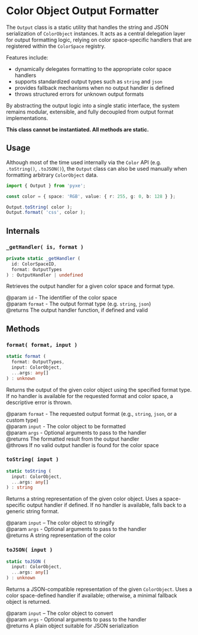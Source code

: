 # Color Object Output Formatter

The `Output` class is a static utility that handles the string and JSON serialization of `ColorObject` instances. It acts as a central delegation layer for output formatting logic, relying on color space-specific handlers that are registered within the `ColorSpace` registry.

Features include:

- dynamically delegates formatting to the appropriate color space handlers
- supports standardized output types such as `string` and `json`
- provides fallback mechanisms when no output handler is defined
- throws structured errors for unknown output formats

By abstracting the output logic into a single static interface, the system remains modular, extensible, and fully decoupled from output format implementations.

**This class cannot be instantiated. All methods are static.**

## Usage

Although most of the time used internally via the `Color` API (e.g. `.toString()`, `.toJSON()`), the `Output` class can also be used manually when formatting arbitrary `ColorObject` data.

```ts
import { Output } from 'pyxe';

const color = { space: 'RGB', value: { r: 255, g: 0, b: 128 } };

Output.toString( color );
Output.format( 'css', color );
```

## Internals

### `_getHandler( is, format )`

```ts
private static _getHandler (
  id: ColorSpaceID,
  format: OutputTypes
) : OutputHandler | undefined
```

Retrieves the output handler for a given color space and format type.

@param `id` - The identifier of the color space  
@param `format` - The output format type (e.g. `string`, `json`)  
@returns The output handler function, if defined and valid

## Methods

### `format( format, input )`

```ts
static format (
  format: OutputTypes,
  input: ColorObject,
  ...args: any[]
) : unknown
```

Returns the output of the given color object using the specified format type. If no handler is available for the requested format and color space, a descriptive error is thrown.

@param `format` - The requested output format (e.g., `string`, `json`, or a custom type)  
@param `input` - The color object to be formatted  
@param `args` - Optional arguments to pass to the handler  
@returns The formatted result from the output handler  
@throws If no valid output handler is found for the color space

### `toString( input )`

```ts
static toString (
  input: ColorObject,
  ...args: any[]
) : string
```

Returns a string representation of the given color object. Uses a space-specific output handler if defined. If no handler is available, falls back to a generic string format.

@param `input` – The color object to stringify  
@param `args` - Optional arguments to pass to the handler  
@returns A string representation of the color

### `toJSON( input )`

```ts
static toJSON (
  input: ColorObject,
  ...args: any[]
) : unknown
```

Returns a JSON-compatible representation of the given `ColorObject`. Uses a color space-defined handler if available; otherwise, a minimal fallback object is returned.

@param `input` – The color object to convert  
@param `args` - Optional arguments to pass to the handler  
@returns A plain object suitable for JSON serialization